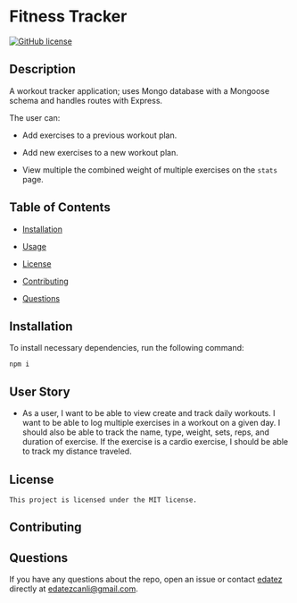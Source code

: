 
# Fitness Tracker
[![GitHub license](https://img.shields.io/badge/license-MIT-blue.svg)](https://github.com/edatez/fitness-tracker)

## Description

A workout tracker application; uses Mongo database with a Mongoose schema and handles routes with Express.

The user can:

  * Add exercises to a previous workout plan.

  * Add new exercises to a new workout plan.

  * View multiple the combined weight of multiple exercises on the `stats` page.

## Table of Contents 

* [Installation](#installation)

* [Usage](#usage)

* [License](#license)

* [Contributing](#contributing)

* [Questions](#questions)

## Installation

To install necessary dependencies, run the following command:

```
npm i
```

## User Story

* As a user, I want to be able to view create and track daily workouts. I want to be able to log multiple exercises in a workout on a given day. I should also be able to track the name, type, weight, sets, reps, and duration of exercise. If the exercise is a cardio exercise, I should be able to track my distance traveled.


## License

    This project is licensed under the MIT license.
  
## Contributing



## Questions

If you have any questions about the repo, open an issue or contact [edatez](https://github.com/edatez/fitness_tracker) directly at edatezcanli@gmail.com.

